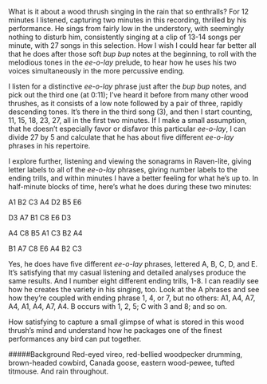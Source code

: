 What is it about a wood thrush singing in the rain that so enthralls? For 12 minutes I listened, capturing two minutes in this recording, thrilled by his performance. He sings from fairly low in the understory, with seemingly nothing to disturb him, consistently singing at a clip of 13-14 songs per minute, with 27 songs in this selection. How I wish I could hear far better all that he does after those soft _bup bup_ notes at the beginning, to roll with the melodious tones in the _ee-o-lay_ prelude, to hear how he uses his two voices simultaneously in the more percussive ending.

I listen for a distinctive _ee-o-lay_ phrase just after the _bup bup_ notes, and pick out the third one (at 0:11); I’ve heard it before from many other wood thrushes, as it consists of a low note followed by a pair of three, rapidly descending tones. It’s there in the third song (3), and then I start counting, 11, 15, 18, 23, 27, all in the first two minutes. If I make a small assumption, that he doesn’t especially favor or disfavor this particular _ee-o-lay_, I can divide 27 by 5 and calculate that he has about five different _ee-o-lay_ phrases in his repertoire.

I explore further, listening and viewing the sonagrams in Raven-lite, giving letter labels to all of the _ee-o-lay_ phrases, giving number labels to the ending trills, and within minutes I have a better feeling for what he’s up to. In half-minute blocks of time, here’s what he does during these two minutes:

A1 B2 C3 A4 D2 B5 E6

D3 A7 B1 C8 E6 D3

A4 C8 B5 A1 C3 B2 A4

B1 A7 C8 E6 A4 B2 C3

Yes, he does have five different _ee-o-lay_ phrases, lettered A, B, C, D, and E. It’s satisfying that my casual listening and detailed analyses produce the same results. And I number eight different ending trills, 1-8. I can readily see how he creates the variety in his singing, too. Look at the A phrases and see how they’re coupled with ending phrase 1, 4, or 7, but no others: A1, A4, A7, A4, A1, A4, A7, A4. B occurs with 1, 2, 5; C with 3 and 8; and so on.

How satisfying to capture a small glimpse of what is stored in this wood thrush’s mind and understand how he packages one of the finest performances any bird can put together.

#####Background
Red-eyed vireo, red-bellied woodpecker drumming, brown-headed cowbird, Canada goose, eastern wood-pewee, tufted titmouse. And rain throughout.
